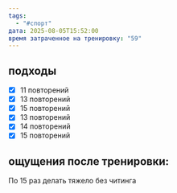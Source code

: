 ```yaml
---
tags:
  - "#спорт"
дата: 2025-08-05T15:52:00
время затраченное на тренировку: "59"
---
```


## подходы

 - [x] 11 повторений 
 - [x] 13 повторений
 - [x] 15 повторений 
 - [x] 13 повторений 
 - [x] 14 повторений 
 - [x] 15 повторений 

## ощущения после тренировки:
По 15 раз делать тяжело без читинга


